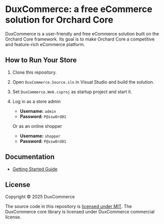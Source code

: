 # DuxCommerce: a free eCommerce solution for Orchard Core

DuxCommerce is a user-friendly and free eCommerce solution built on the Orchard Core framework. Its goal is to make Orchard Core a competitive and feature-rich eCommerce platform.

## How to Run Your Store

1. Clone this repository.

2. Open `DuxCommerce.Source.sln` in Visual Studio and build the solution.

3. Set `DuxCommerce.Web.csproj` as startup project and start it.

4. Log in as a store admin

    * **Username:** `admin`
    * **Password:** `P@ssw0rd01`

    Or as an online shopper

    * **Username:** `shopper`
    * **Password:** `P@ssw0rd01`

## Documentation

- [Getting Started Guide](docs/getting-started/index.md)

## License

Copyright © 2025 DuxCommerce

The source code in this repository is [licensed under MIT](https://github.com/DuxCommerce/DuxCommerce.Source/blob/main/LICENSE.md). The DuxCommerce core library is licensed under DuxCommerce commercial license.
